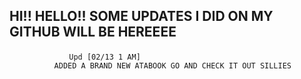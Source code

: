 HI!! HELLO!! SOME UPDATES I DID ON MY GITHUB WILL BE HEREEEE
---------------
        　　　　　 Upd [02/13 1 AM]
              ADDED A BRAND NEW ATABOOK GO AND CHECK IT OUT SILLIES

         
